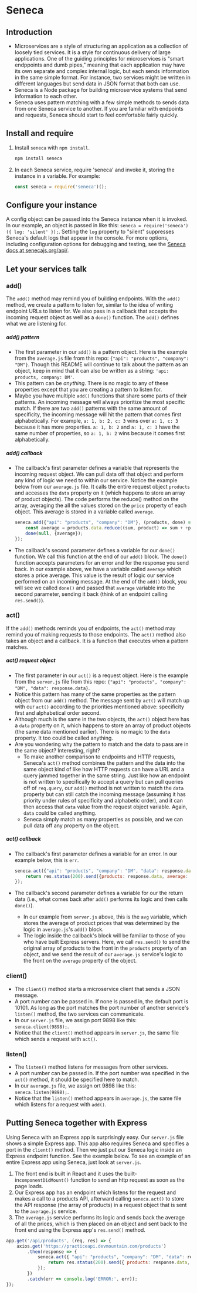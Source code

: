 # Seneca

## Introduction
- Microservices are a style of structuring an application as a collection of loosely tied services. It is a style for continuous delivery of large applications. One of the guiding principles for microservices is "smart endppoints and dumb pipes," meaning that each application may have its own separate and complex internal logic, but each sends information in the same simple format. For instance, two services might be written in different languages but send data in JSON format that both can use.
- Seneca is a Node package for building microservice systems that send information to each other. 
- Seneca uses pattern matching with a few simple methods to sends data from one Seneca service to another. If you are familiar with endpoints and requests, Seneca should start to feel comfortable fairly quickly.

## Install and require
1. Install ```seneca``` with ```npm install```.
    ```sh
    npm install seneca
    ```
1. In each Seneca service, require 'seneca' and invoke it, storing the instance in a variable. For example:
    ```js
    const seneca = require('seneca')();
    ```

## Configure your instance
A config object can be passed into the Seneca instance when it is invoked. In our example, an object is passed in like this: ```seneca = require('seneca')({ log: 'silent' });```. Setting the ```log``` property to "silent" suppresses Seneca's default logs that appear in the console. For more options, including configuration options for debugging and testing, see the [Seneca docs at senecajs.org/api/](http://senecajs.org/api/).

## Let your services talk

### add()
The ```add()``` method may remind you of building endpoints. With the ```add()``` method, we create a pattern to listen for, similar to the idea of writing endpoint URLs to listen for. We also pass in a callback that accepts the incoming request object as well as a ```done()``` function. The ```add()``` defines what we are listening for.

##### add() pattern 
- The first parameter in our ```add()``` is a pattern object. Here is the example from the ```average.js``` file from this repo: ```{"api": "products", "company": "DM"}```. Though this README will continue to talk about the pattern as an object, keep in mind that it can also be written as a string: ```'api: products, company: DM'```.
- This pattern can be _anything_. There is no magic to any of these properties except that you are creating a pattern to listen for.
- Maybe you have multiple ```add()``` functions that share some parts of their patterns. An incoming message will always prioritize the most specific match. If there are two ```add()``` patterns with the same amount of specificity, the incoming message will hit the pattern that comes first alphabetically. For example, ```a: 1, b: 2, c: 3``` wins over ```a: 1, c: 3``` because it has more properties. ```a: 1, b: 2``` and ```a: 1, c: 3``` have the same number of properties, so ```a: 1, b: 2``` wins because it comes first alphabetically.


##### add() callback
- The callback's first parameter defines a variable that represents the incoming request object. We can pull data off that object and perform any kind of logic we need to within our service. Notice the example below from our ```average.js``` file. It calls the entire request object ```products``` and accesses the ```data``` property on it (which happens to store an array of product objects). The code performs the reduce() method on the array, averaging the all the values stored on the ```price``` property of each object. This average is stored in a variable called ```average```.

    ```js
    seneca.add({"api": "products", "company": "DM"}, (products, done) => {
        const average = products.data.reduce((sum, product) => sum + +product.price, 0) / products.data.length;
        done(null, {average});
    });
    ```

- The callback's second parameter defines a variable for our ```done()``` function. We call this function at the end of our ```add()``` block. The ```done()``` function accepts parameters for an error and for the response you send back. In our example above, we have a variable called ```average``` which stores a price average. This value is the result of logic our service performed on an incoming message. At the end of the ```add()``` block, you will see we called ```done()``` and passed that ```average``` variable into the second parameter, sending it back (think of an endpoint calling ```res.send()```).


### act()
If the ```add()``` methods reminds you of endpoints, the ```act()``` method may remind you of making requests to those endpoints. The ```act()``` method also takes an object and a callback. It is a function that executes when a pattern matches.

##### act() request object
- The first parameter in our ```act()``` is a request object. Here is the example from the ```server.js``` file from this repo: ```{"api": "products", "company": "DM", "data": response.data}```.
- Notice this pattern has many of the same properties as the pattern object from our ```add()``` method. The message sent by ```act()``` will match up with our ```act()``` according to the priorities mentioned above: specificity first and alphabetical order second.
- Although much is the same in the two objects, the ```act()``` object here has a ```data``` property on it, which happens to store an array of product objects (the same data mentioned earlier). There is no magic to the ```data``` property. It too could be called anything.
- Are you wondering why the pattern to match and the data to pass are in the same object? Interesting, right?
    - To make another comparison to endpoints and HTTP requests, Seneca's ```act()``` method combines the pattern and the data into the same object kind of like how HTTP requests can have a URL and a query jammed together in the same string. Just like how an endpoint is not written to specifically to accept a query but can pull queries off of ```req.query```, our ```add()``` method is not written to match the ```data``` property but can still catch the incoming message (assuming it has priority under rules of specificity and alphabetic order), and it can then access that ```data``` value from the request object variable. Again, ```data``` could be called anything. 
    - Seneca simply match as many properties as possible, and we can pull data off any property on the object.

##### act() callback
- The callback's first parameter defines a variable for an error. In our example below, this is ```err```.

    ```js
    seneca.act({"api": "products", "company": "DM", "data": response.data}, (err, avg) => {
        return res.status(200).send({products: response.data, average: avg.average});
    });
    ```

- The callback's second parameter defines a variable for our the return data (i.e., what comes back after ```add()``` performs its logic and then calls ```done()```). 
    - In our example from ```server.js``` above, this is the ```avg``` variable, which stores the average of product prices that was determined by the logic in ```average.js```'s ```add()``` block. 
    - The logic inside the callback's block will be familiar to those of you who have built Express servers. Here, we call ```res.send()``` to send the original array of products to the front in the ```products``` property of an object, and we send the result of our ```average.js``` service's logic to the front on the ```average``` property of the object.

### client()
- The ```client()``` method starts a microservice client that sends a JSON message. 
- A port number can be passed in. If none is passed in, the default port is 10101. As long as the port matches the port number of another service's ```listen()``` method, the two services can communicate.
- In our ```server.js``` file, we assign port 9898 like this: ```seneca.client(9898);```.
- Notice that the ```client()``` method appears in ```server.js```, the same file which sends a request with ```act()```.

### listen()
- The ```listen()``` method listens for messages from other services.
- A port number can be passed in. If the port number was specified in the ```act()``` method, it should be specified here to match.
- In our ```average.js``` file, we assign ort 9898 like this: ```seneca.listen(9898);```.
- Notice that the ```listen()``` method appears in ```average.js```, the same file which listens for a request with ```add()```.

## Putting Seneca together with Express
Using Seneca with an Express app is surprisingly easy. Our ```server.js``` file shows a simple Express app. This app also requires Seneca and specifies a port in the ```client()``` method. Then we just put our Seneca logic inside an Express endpoint function. See the example below. To see an example of an entire Express app using Seneca, just look at ```server.js```.
1. The front end is built in React and it uses the built-in```componentDidMount()``` function to send an http request as soon as the page loads. 
1. Our Express app has an endpoint which listens for the request and makes a call to a products API, afterward calling ```seneca.act()``` to store the API response (the array of products) in a request object that is sent to the ```average.js``` service. 
1. The ```average.js``` service performs its logic and sends back the average of all the prices, which is then placed on an object and sent back to the front end using the Express app's ```res.send()``` method.
```js
app.get('/api/products', (req, res) => {
    axios.get('https://practiceapi.devmountain.com/products')
        .then(response => {
            seneca.act({ "api": "products", "company": "DM", "data": response.data }, (err, avg) => {
                return res.status(200).send({ products: response.data, average: avg.average });
            });
        })
        .catch(err => console.log('ERROR:', err));
});
```